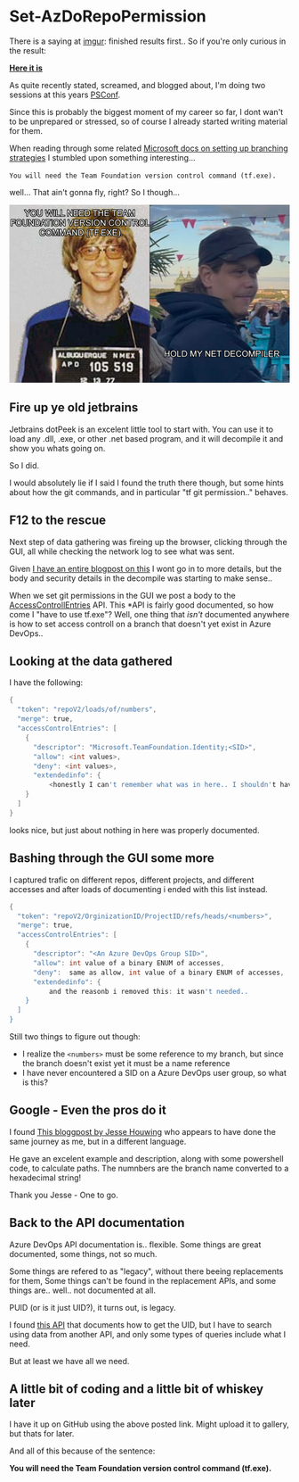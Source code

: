 # Set-AzDoRepoPermission

There is a saying at [imgur](imgur.com): finished results first..
So if you're only curious in the result:

[**Here it is**](https://github.com/bjompen/Set-AzDoRepoPermission)

As quite recently stated, screamed, and blogged about, I'm doing two sessions at this years [PSConf](psconf.eu).

Since this is probably the biggest moment of my career so far, I dont wan't to be unprepared or stressed, so of course I already started writing material for them.

When reading through some related [Microsoft docs on setting up branching strategies](https://docs.microsoft.com/en-us/azure/devops/repos/git/require-branch-folders?view=azure-devops&tabs=command-line) I stumbled upon something interesting...

`You will need the Team Foundation version control command (tf.exe).`

well... That ain't gonna fly, right? So I though...

![Hold my .net decompiler](../images/Set-AzDoPermission/holdmydecmpiler.png)

## Fire up ye old jetbrains

Jetbrains dotPeek is an excelent little tool to start with. You can use it to load any .dll, .exe, or other .net based program, and it will decompile it and show you whats going on.

So I did.

I would absolutely lie if I said I found the truth there though, but some hints about how the git commands, and in particular "tf git permission.." behaves.

## F12 to the rescue

Next step of data gathering was fireing up the browser, clicking through the GUI, all while checking the network log to see what was sent.

Given [I have an entire blogpost on this](posts/f12.md) I wont go in to more details, but the body and security details in the decompile was starting to make sense..

When we set git permissions in the GUI we post a body to the [AccessControllEntries](https://docs.microsoft.com/en-us/rest/api/azure/devops/security/access-control-entries/set-access-control-entries?view=azure-devops-rest-7.1) API. This *API is fairly good documented, so how come I "have to use tf.exe"? Well, one thing that _isn't_ documented anywhere is how to set access controll on a branch that doesn't yet exist in Azure DevOps..

## Looking at the data gathered

I have the following:

```Powershell
{
  "token": "repoV2/loads/of/numbers",
  "merge": true,
  "accessControlEntries": [
    {
      "descriptor": "Microsoft.TeamFoundation.Identity;<SID>",
      "allow": <int values>,
      "deny": <int values>,
      "extendedinfo": {
          <honestly I can't remember what was in here.. I shouldn't have removed it _before_ blogging...>
    }
  ]
}
```

looks nice, but just about nothing in here was properly documented.

## Bashing through the GUI some more

I captured trafic on different repos, different projects, and different accesses and after loads of documenting i ended with this list instead.

```Powershell
{
  "token": "repoV2/OrginizationID/ProjectID/refs/heads/<numbers>",
  "merge": true,
  "accessControlEntries": [
    {
      "descriptor": "<An Azure DevOps Group SID>",
      "allow": int value of a binary ENUM of accesses,
      "deny":  same as allow, int value of a binary ENUM of accesses,
      "extendedinfo": {
          and the reasonb i removed this: it wasn't needed..
    }
  ]
}
```

Still two things to figure out though:

- I realize the `<numbers>` must be some reference to my branch, but since the branch doesn't exist yet it must be a name reference
- I have never encountered a SID on a Azure DevOps user group, so what is this?

## Google - Even the pros do it

I found [This bloggpost by Jesse Houwing](https://jessehouwing.net/azure-devops-git-setting-default-repository-permissions/) who appears to have done the same journey as me, but in a different language.

He gave an excelent example and description, along with some powershell code, to calculate paths. The numnbers are the branch name converted to a hexadecimal string!

Thank you Jesse - One to go.

## Back to the API documentation

Azure DevOps API documentation is.. flexible. Some things are great documented, some things, not so much.

Some things are refered to as "legacy", without there beeing replacements for them, Some things can't be found in the replacement APIs, and some things are.. well.. not documented at all.

PUID (or is it just UID?), it turns out, is legacy.

I found [this API](https://docs.microsoft.com/en-us/rest/api/azure/devops/ims/identities/read-identities?view=azure-devops-rest-7.1) that documents how to get the UID, but I have to search using data from another API, and only some types of queries include what I need.

But at least we have all we need.

## A little bit of coding and a little bit of whiskey later

I have it up on GitHub using the above posted link.
Might upload it to gallery, but thats for later.

And all of this because of the sentence:

**You will need the Team Foundation version control command (tf.exe).**
